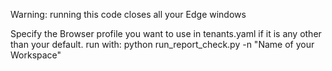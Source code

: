 Warning: running this code closes all your Edge windows

Specify the Browser profile you want to use in tenants.yaml if it is any other than your default.
run with: python run_report_check.py -n "Name of your Workspace"